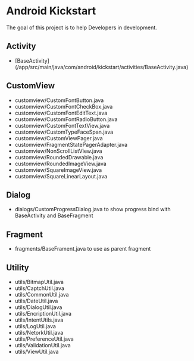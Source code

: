# Android Kickstart
The goal of this project is to help Developers in development.

## Activity
+ [BaseActivity] (/app/src/main/java/com/android/kickstart/activities/BaseActivity.java)

## CustomView
* customview/CustomFontButton.java
* customview/CustomFontCheckBox.java
* customview/CustomFontEditText.java
* customview/CustomFontRadioButton.java
* customview/CustomFontTextView.java
* customview/CustomTypeFaceSpan.java
* customview/CustomViewPager.java
* customview/FragmentStatePagerAdapter.java
* customview/NonScrollListView.java
* customview/RoundedDrawable.java
* customview/RoundedImageView.java
* customview/SquareImageView.java
* customview/SquareLinearLayout.java

## Dialog
* dialogs/CustomProgressDialog.java to show progress bind with BaseActivity and BaseFragment

## Fragment
* fragments/BaseFrament.java to use as parent fragment

## Utility
* utils/BitmapUtil.java
* utils/CaptchUtil.java
* utils/CommonUtil.java
* utils/DateUtil.java
* utils/DialogUtil.java
* utils/EncriptionUtil.java
* utils/IntentUtils.java 
* utils/LogUtil.java 
* utils/NetorkUtil.java
* utils/PreferenceUtil.java 
* utils/ValidationUtil.java
* utils/ViewUtil.java
